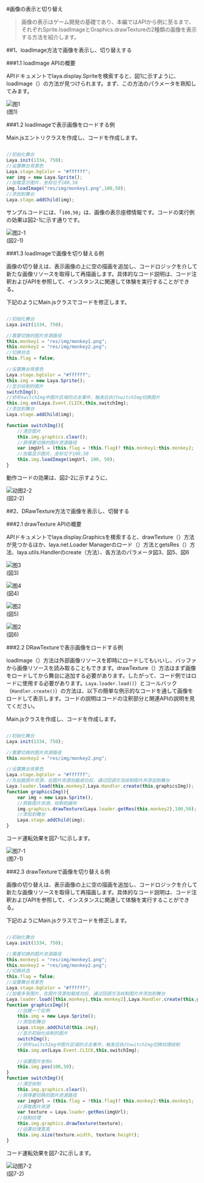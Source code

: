 #画像の表示と切り替え

>画像の表示はゲーム開発の基礎であり、本編ではAPIから例に至るまで、それぞれSprite.loadImageとGraphics.drawTextureの2種類の画像を表示する方法を紹介します。

##1、loadImage方法で画像を表示し、切り替えする

###1.1 loadImage APIの概要

APIドキュメントでlaya.display.Spriteを検索すると、図1に示すように、loadImage（）の方法が見つけられます。まず、この方法のパラメータを熟知してみます。

![图1](img/1.png) <br /> (图1)



###1.2 loadImageで表示画像をロードする例

Main.jsエントリクラスを作成し、コードを作成します。


```javascript

//初始化舞台
Laya.init(1334, 750);
//设置舞台背景色
Laya.stage.bgColor = "#ffffff";
var img = new Laya.Sprite();
//加载显示图片，坐标位于100,50
img.loadImage("res/img/monkey1.png",100,50);
//添加到舞台
Laya.stage.addChild(img);
```


サンプルコードには、「`100,50`」は、画像の表示座標情報です。コードの実行例の効果は図2-1に示す通りです。

![图2-1](img/2-1.png)<br/>(図2-1)

###1.3 loadImageで画像を切り替える例

画像の切り替えは、表示画像の上に空の描画を追加し、コードロジックを介して新たな画像リソースを取得して再描画します。具体的なコード説明は、コード注釈およびAPIを参照して、インスタンスに関連して体験を実行することができる。

下記のようにMain.jsクラスでコードを修正します。


```javascript

//初始化舞台
Laya.init(1334, 750);

//需要切换的图片资源路径
this.monkey1 = "res/img/monkey1.png";
this.monkey2 = "res/img/monkey2.png";
//切换状态
this.flag = false;

//设置舞台背景色
Laya.stage.bgColor = "#ffffff";
this.img = new Laya.Sprite();
//显示绘制的图片
switchImg();
//侦听switchImg中图片区域的点击事件，触发后执行switchImg切换图片
this.img.on(Laya.Event.CLICK,this,switchImg);
//添加到舞台
Laya.stage.addChild(img);

function switchImg(){
    //清空图片
    this.img.graphics.clear();
    //获得要切换的图片资源路径
    var imgUrl = (this.flag = !this.flag)? this.monkey1:this.monkey2;
    //加载显示图片，坐标位于100,50
    this.img.loadImage(imgUrl, 100, 50);
}
```


動作コードの効果は、図2-2に示すように、

![动图2-2](img/2-2.gif)<br/>(図2-2)







##2、DRawTexture方法で画像を表示し、切替する

###2.1 drawTexture APIの概要

APIドキュメントでlaya.display.Graphicsを検索すると、drawTexture（）方法が見つかるほか、laya.net.Loader Managerのロード（）方法とgetsRes（）方法、laya.utils.Handlerのcreate（方法）、各方法のパラメータ図3、図5、図6

![图3](img/3.png)<br/>(図3)

![图4](img/4.png)<br/>(図4)

![图2](img/5.png)<br/>(図5)

![图2](img/6.png)<br/>(図6)



###2.2 DRawTextureで表示画像をロードする例

loadImage（）方法は外部画像リソースを即時にロードしてもいいし、バッファから画像リソースを読み取ることもできます。drawTexture（）方法はまず画像をロードしてから舞台に追加する必要があります。したがって、コード例ではロードに使用する必要があります。`Laya.loader.load()`）とコールバック（`Handler.create()`）の方法は、以下の簡単な例示的なコードを通して画像をロードして表示します。コードの説明はコードの注釈部分と関連APIの説明を見てください。

Main.jsクラスを作成し、コードを作成します。


```javascript

//初始化舞台
Laya.init(1334, 750);

//需要切换的图片资源路径
this.monkey2 = "res/img/monkey2.png";

//设置舞台背景色
Laya.stage.bgColor = "#ffffff";
//先加载图片资源，在图片资源加载成功后，通过回调方法绘制图片并添加到舞台
Laya.loader.load(this.monkey2,Laya.Handler.create(this,graphicsImg));
function graphicsImg(){
    var img = new Laya.Sprite();
    //获取图片资源，绘制到画布
    img.graphics.drawTexture(Laya.loader.getRes(this.monkey2),100,50);
    //添加到舞台
    Laya.stage.addChild(img);
}
```


コード運転効果を図7-1に示します。

![图7-1](img/7-1.png) <br /> (图7-1)











###2.3 drawTextureで画像を切り替える例

画像の切り替えは、表示画像の上に空の描画を追加し、コードロジックを介して新たな画像リソースを取得して再描画します。具体的なコード説明は、コード注釈およびAPIを参照して、インスタンスに関連して体験を実行することができる。

下記のようにMain.jsクラスでコードを修正します。


```javascript

//初始化舞台
Laya.init(1334, 750);

//需要切换的图片资源路径
this.monkey1 = "res/img/monkey1.png";
this.monkey2 = "res/img/monkey2.png";
//切换状态
this.flag = false;
//设置舞台背景色
Laya.stage.bgColor = "#ffffff";
//加载多张图片，在图片资源加载成功后，通过回调方法绘制图片并添加到舞台
Laya.loader.load([this.monkey1,this.monkey2],Laya.Handler.create(this,graphicsImg));
function graphicsImg(){
    //创建一个实例
    this.img = new Laya.Sprite();
    //添加到舞台
    Laya.stage.addChild(this.img);
    //显示初始化绘制的图片
    switchImg();
    //侦听switchImg中图片区域的点击事件，触发后执行switchImg切换纹理绘制
    this.img.on(Laya.Event.CLICK,this,switchImg);			

    //设置图片坐标s
    this.img.pos(100,50);
}
function switchImg(){
    //清空绘制
    this.img.graphics.clear();
    //获得要切换的图片资源路径
    var imgUrl = (this.flag = !this.flag)? this.monkey2:this.monkey1;
    //获取图片资源
    var texture = Laya.loader.getRes(imgUrl);
    //绘制纹理
    this.img.graphics.drawTexture(texture);                        
    //设置纹理宽高
    this.img.size(texture.width, texture.height);   
}
```


コード運転効果を図7-2に示します。

![动图7-2](img/7-2.gif)<br/>(図7-2)





